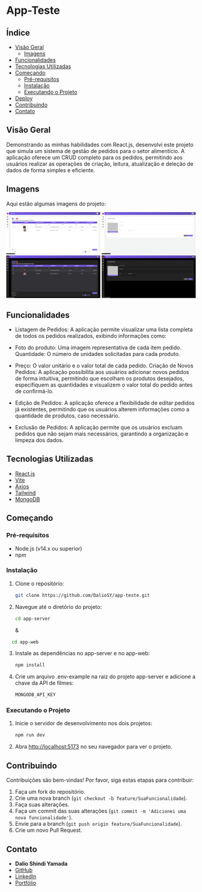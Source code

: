 # App-Teste

## Índice

- [Visão Geral](#visão-geral)
  - [Imagens](#Imagens)
- [Funcionalidades](#funcionalidades)
- [Tecnologias Utilizadas](#tecnologias-utilizadas)
- [Começando](#começando)
  - [Pré-requisitos](#pré-requisitos)
  - [Instalação](#instalação)
  - [Executando o Projeto](#executando-o-projeto)
- [Deploy](#deploy)
- [Contribuindo](#contribuindo)
- [Contato](#contato)

## Visão Geral

Demonstrando as minhas habilidades com React.js, desenvolvi este projeto que simula um sistema de gestão de pedidos para o setor alimentício. A aplicação oferece um CRUD completo para os pedidos, permitindo aos usuários realizar as operações de criação, leitura, atualização e deleção de dados de forma simples e eficiente.

## Imagens

Aqui estão algumas imagens do projeto:

<div>
    <img src="./img/git-1.png" alt="Imagem 1" width="250"/>
    <img src="./img/git-2.png" alt="Imagem 2" width="250"/>
    <img src="./img/git-3.png" alt="Imagem 3" width="250"/>
    <img src="./img/git-4.png" alt="Imagem 4" width="250"/>
</div>

## Funcionalidades

- Listagem de Pedidos: A aplicação permite visualizar uma lista completa de todos os pedidos realizados, exibindo informações como:

- Foto do produto: Uma imagem representativa de cada item pedido.
  Quantidade: O número de unidades solicitadas para cada produto.

- Preço: O valor unitário e o valor total de cada pedido.
  Criação de Novos Pedidos: A aplicação possibilita aos usuários adicionar novos pedidos de forma intuitiva, permitindo que escolham os produtos desejados, especifiquem as quantidades e visualizem o valor total do pedido antes de confirmá-lo.

- Edição de Pedidos: A aplicação oferece a flexibilidade de editar pedidos já existentes, permitindo que os usuários alterem informações como a quantidade de produtos, caso necessário.

- Exclusão de Pedidos: A aplicação permite que os usuários excluam pedidos que não sejam mais necessários, garantindo a organização e limpeza dos dados.

## Tecnologias Utilizadas

- [React.js](https://reactjs.org/)
- [Vite](https://vitejs.dev/)
- [Axios](https://axios-http.com/)
- [Tailwind](https://tailwindcss.com/)
- [MongoDB](https://www.mongodb.com/)

## Começando

### Pré-requisitos

- Node.js (v14.x ou superior)
- npm

### Instalação

1. Clone o repositório:

   ```bash
   git clone https://github.com/DalioSY/app-teste.git
   ```

2. Navegue até o diretório do projeto:

   ```bash
   cd app-server
   ```

   &

```bash
  cd app-web
```

3. Instale as dependências no app-server e no app-web:

   ```bash
   npm install
   ```

4. Crie um arquivo .env-example na raiz do projeto app-server e adicione a chave da API de filmes:

   ```bash
   MONGODB_API_KEY
   ```

### Executando o Projeto

1. Inicie o servidor de desenvolvimento nos dois projetos:

   ```bash
   npm run dev
   ```

2. Abra [http://localhost:5173](http://localhost:5173) no seu navegador para ver o projeto.

## Contribuindo

Contribuições são bem-vindas! Por favor, siga estas etapas para contribuir:

1. Faça um fork do repositório.
2. Crie uma nova branch (`git checkout -b feature/SuaFuncionalidade`).
3. Faça suas alterações.
4. Faça um commit das suas alterações (`git commit -m 'Adicionei uma nova funcionalidade'`).
5. Envie para a branch (`git push origin feature/SuaFuncionalidade`).
6. Crie um novo Pull Request.

## Contato

- **Dalio Shindi Yamada**
- [GitHub](https://github.com/DalioSY)
- [LinkedIn](https://www.linkedin.com/in/dalio-s-yamada)
- [Portfólio](https://daliosy.github.io/my-PORTFOLIO)

